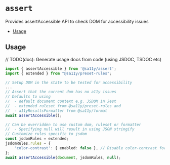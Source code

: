 # `assert`

Provides assertAccessible API to check DOM for accessibility issues

<!-- START doctoc generated TOC please keep comment here to allow auto update -->
<!-- DON'T EDIT THIS SECTION, INSTEAD RE-RUN doctoc TO UPDATE -->

-   [Usage](#usage)

<!-- END doctoc generated TOC please keep comment here to allow auto update -->

## Usage

// TODO(doc): Generate usage docs from code (using JSDOC, TSDOC etc)

```typescript
import { assertAccessible } from '@sa11y/assert';
import { extended } from "@sa11y/preset-rules";

// Setup DOM in the state to be tested for accessibility
...
// Assert that the current dom has no a11y issues
// Defaults to using
//  - default document context e.g. JSDOM in Jest
//  - extended ruleset from @sa11y/preset-rules and
//  - a11yResultsFormatter from @sa11y/format
await assertAccessible();

// Can be overridden to use custom dom, ruleset or formatter
//  - Specifying null will result in using JSON stringify
// Customize rules specific to jsdom
const jsdomRules = extended;
jsdomRules.rules = {
    'color-contrast': { enabled: false }, // Disable color-contrast for jsdom
};
await assertAccessible(document, jsdomRules, null);
```
